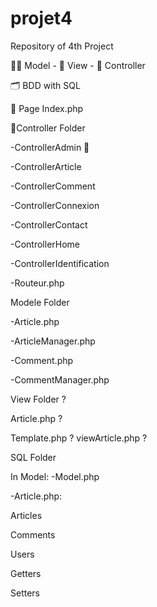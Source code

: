 # projet4

Repository of 4th Project

🧚‍♀️ Model - 👀 View - 👔 Controller

🗂 BDD with SQL

📄 Page Index.php

📁Controller Folder

-ControllerAdmin 👤

-ControllerArticle

-ControllerComment

-ControllerConnexion

-ControllerContact

-ControllerHome

-ControllerIdentification

-Routeur.php

Modele Folder

-Article.php

-ArticleManager.php

-Comment.php

-CommentManager.php

View Folder ?

Article.php ?

Template.php ? 
viewArticle.php ?

SQL Folder

In Model:
-Model.php

-Article.php:

Articles

Comments

Users

Getters

Setters
